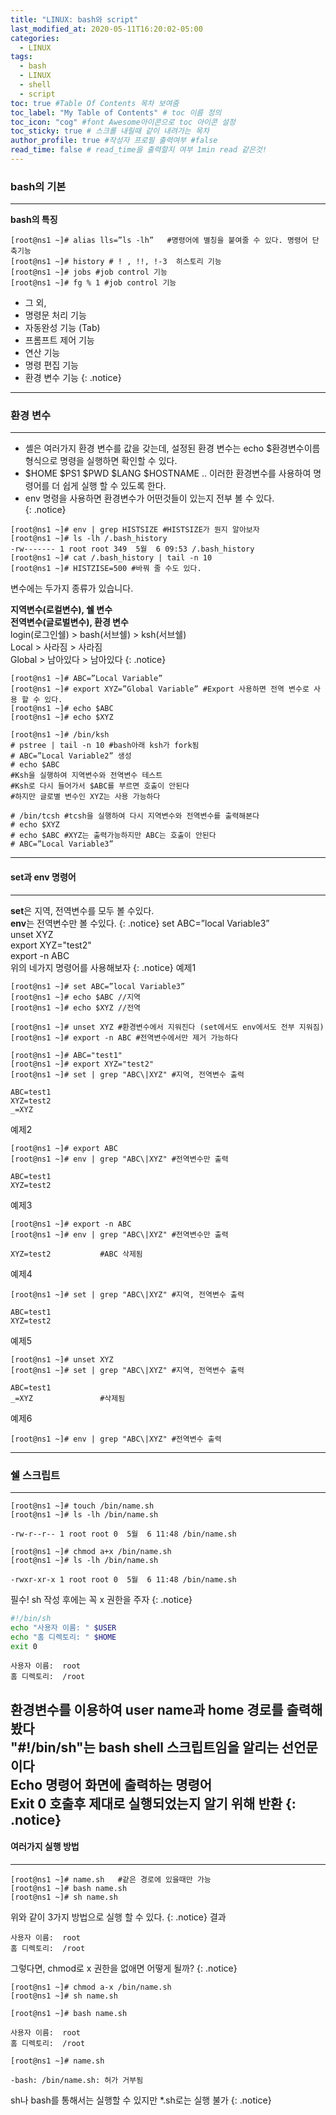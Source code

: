 ```yaml
---
title: "LINUX: bash와 script"
last_modified_at: 2020-05-11T16:20:02-05:00
categories:
  - LINUX
tags:
  - bash
  - LINUX
  - shell
  - script
toc: true #Table Of Contents 목차 보여줌
toc_label: "My Table of Contents" # toc 이름 정의
toc_icon: "cog" #font Awesome아이콘으로 toc 아이콘 설정
toc_sticky: true # 스크롤 내릴때 같이 내려가는 목차
author_profile: true #작성자 프로필 출력여부 #false
read_time: false # read_time을 출력할지 여부 1min read 같은것!
---
```

### bash의 기본
---
**bash의 특징**  
```console
[root@ns1 ~]# alias lls=”ls -lh”   #명령어에 별칭을 붙여줄 수 있다. 명령어 단축기능
[root@ns1 ~]# history # ! , !!, !-3  히스토리 기능
[root@ns1 ~]# jobs #job control 기능
[root@ns1 ~]# fg % 1 #job control 기능
```
* 그 외,
* 명령문 처리 기능  
* 자동완성 기능 (Tab)  
* 프롬프트 제어 기능  
* 연산 기능  
* 명령 편집 기능  
* 환경 변수 기능
{: .notice}
---
### 환경 변수
---
* 셸은 여러가지 환경 변수를 값을 갖는데, 설정된 환경 변수는 echo $환경변수이름 형식으로 명령을 실행하면 확인할 수 있다.  
* $HOME $PS1 $PWD $LANG $HOSTNAME  .. 이러한 환경변수를 사용하여 명령어를 더 쉽게 실행 할 수 있도록 한다.  
* env 명령을 사용하면 환경변수가 어떤것들이 있는지 전부 볼 수 있다.  
{: .notice}
```console
[root@ns1 ~]# env | grep HISTSIZE #HISTSIZE가 뭔지 알아보자
[root@ns1 ~]# ls -lh /.bash_history
-rw------- 1 root root 349  5월  6 09:53 /.bash_history
[root@ns1 ~]# cat /.bash_history | tail -n 10
[root@ns1 ~]# HISTZISE=500 #바꿔 줄 수도 있다.
```
변수에는 두가지 종류가 있습니다.  
  
**지역변수(로컬변수), 쉘 변수**  
**전역변수(글로벌변수), 환경 변수**  
login(로그인쉘) > bash(서브쉘) > ksh(서브쉘)  
Local > 사라짐 > 사라짐  
Global > 남아있다 > 남아있다
{: .notice}
```console 
[root@ns1 ~]# ABC=”Local Variable”
[root@ns1 ~]# export XYZ=”Global Variable” #Export 사용하면 전역 변수로 사용 할 수 있다.
[root@ns1 ~]# echo $ABC
[root@ns1 ~]# echo $XYZ
```
```console 
[root@ns1 ~]# /bin/ksh
# pstree | tail -n 10 #bash아래 ksh가 fork됨
# ABC=”Local Variable2” 생성
# echo $ABC
#Ksh을 실행하여 지역변수와 전역변수 테스트
#Ksh로 다시 들어가서 $ABC를 부르면 호출이 안된다
#하지만 글로별 변수인 XYZ는 사용 가능하다
```
```console 
# /bin/tcsh	#tcsh을 실행하여 다시 지역변수와 전역변수를 출력해본다
# echo $XYZ
# echo $ABC	#XYZ는 출력가능하지만 ABC는 호출이 안된다
# ABC=”Local Variable3”
```
---
#### set과 env 명령어
---
**set**은 지역, 전역변수를 모두 볼 수있다.  
**env**는 전역변수만 볼 수있다.
{: .notice}
set ABC=”local Variable3”  
unset XYZ  
export XYZ="test2"    
export -n ABC    
위의 네가지 명령어를 사용해보자
{: .notice}
예제1
```console
[root@ns1 ~]# set ABC=”local Variable3”
[root@ns1 ~]# echo $ABC //지역
[root@ns1 ~]# echo $XYZ //전역

[root@ns1 ~]# unset XYZ #환경변수에서 지워진다 (set에서도 env에서도 전부 지워짐)
[root@ns1 ~]# export -n ABC #전역변수에서만 제거 가능하다

[root@ns1 ~]# ABC="test1"
[root@ns1 ~]# export XYZ="test2"
[root@ns1 ~]# set | grep "ABC\|XYZ" #지역, 전역변수 출력  
```
```
ABC=test1
XYZ=test2
_=XYZ
```
예제2
```console
[root@ns1 ~]# export ABC
[root@ns1 ~]# env | grep "ABC\|XYZ" #전역변수만 출력
```
```
ABC=test1
XYZ=test2
```
예제3
```console
[root@ns1 ~]# export -n ABC
[root@ns1 ~]# env | grep "ABC\|XYZ" #전역변수만 출력
```
```
XYZ=test2			#ABC 삭제됨
```
예제4
```console
[root@ns1 ~]# set | grep "ABC\|XYZ" #지역, 전역변수 출력  
```
```
ABC=test1
XYZ=test2
```
예제5
```console
[root@ns1 ~]# unset XYZ
[root@ns1 ~]# set | grep "ABC\|XYZ" #지역, 전역변수 출력  
```
```
ABC=test1
_=XYZ				#삭제됨
```
예제6
```console
[root@ns1 ~]# env | grep "ABC\|XYZ" #전역변수 출력
```
---
### 쉘 스크립트
---
```console
[root@ns1 ~]# touch /bin/name.sh
[root@ns1 ~]# ls -lh /bin/name.sh
```
```
-rw-r--r-- 1 root root 0  5월  6 11:48 /bin/name.sh
```
```console
[root@ns1 ~]# chmod a+x /bin/name.sh
[root@ns1 ~]# ls -lh /bin/name.sh
```
```
-rwxr-xr-x 1 root root 0  5월  6 11:48 /bin/name.sh
```
필수! sh 작성 후에는 꼭 x 권한을 주자
{: .notice}
```bash
#!/bin/sh
echo "사용자 이름: " $USER
echo "홈 디렉토리: " $HOME
exit 0
```
```
사용자 이름:  root
홈 디렉토리:  /root
```
환경변수를 이용하여 user name과 home 경로를 출력해봤다  
"#!/bin/sh"는  bash shell 스크립트임을 알리는 선언문이다  
**Echo** 명령어 화면에 출력하는 명령어  
**Exit 0** 호출후 제대로 실행되었는지 알기 위해 반환
{: .notice}
---
#### 여러가지 실행 방법
---
```console
[root@ns1 ~]# name.sh	#같은 경로에 있을때만 가능
[root@ns1 ~]# bash name.sh
[root@ns1 ~]# sh name.sh
```
위와 같이 3가지 방법으로 실행 할 수 있다.
{: .notice}
결과
```
사용자 이름:  root
홈 디렉토리:  /root
```
그렇다면, chmod로 x 권한을 없애면 어떻게 될까?
{: .notice}
```console
[root@ns1 ~]# chmod a-x /bin/name.sh
[root@ns1 ~]# sh name.sh
```
```console
[root@ns1 ~]# bash name.sh
```
```
사용자 이름:  root
홈 디렉토리:  /root
```
```console
[root@ns1 ~]# name.sh
```
```
-bash: /bin/name.sh: 허가 거부됨
```
sh나 bash를 통해서는 실행할 수 있지만 *.sh로는 실행 불가
{: .notice}